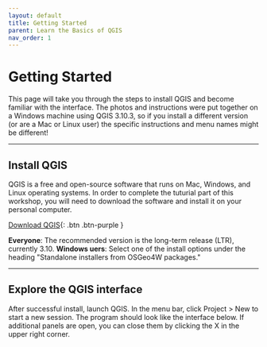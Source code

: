 ```yaml
---
layout: default
title: Getting Started
parent: Learn the Basics of QGIS
nav_order: 1
---
```


# Getting Started

This page will take you through the steps to install QGIS and become familiar with the interface. The photos and instructions were put together on a Windows machine using QGIS 3.10.3, so if you install a different version (or are a Mac or Linux user) the specific instructions and menu names might be different!

---
## Install QGIS

QGIS is a free and open-source software that runs on Mac, Windows, and Linux operating systems. In order to complete the tuturial part of this workshop, you will need to download the software and install it on your personal computer. 

[Download QGIS](https://www.qgis.org/){: .btn .btn-purple }

**Everyone**: The recommended version is the long-term release (LTR), currently 3.10.
**Windows uers**: Select one of the install options under the heading "Standalone installers from OSGeo4W packages." 

---
## Explore the QGIS interface

After successful install, launch QGIS. In the menu bar, click Project > New to start a new session. The program should look like the interface below. If additional panels are open, you can close them by clicking the X in the upper right corner. 
